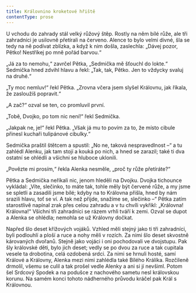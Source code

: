 ```yaml
---
title: Královnino kroketové hřiště
contentType: prose
---
```


U vchodu do zahrady stál velký růžový štěp. Rostly na něm bílé růže, ale tři zahradníci je usilovně přetírali na červeno. Alence to bylo velmi divné, šla se tedy na ně podívat zblízka, a když k nim došla, zaslechla: „Dávej pozor, Pětko! Nestříkej po mně pořád barvou.“

  

„Já za to nemohu,“ zavrčel Pětka, „Sedmička mě šťouchl do lokte.“ Sedmička hned zdvihl hlavu a řekl: „Tak, tak, Pětko. Jen to vždycky svaluj na druhé.“

„Ty moc nemluv!“ řekl Pětka. „Zrovna včera jsem slyšel Královnu, jak říkala, že zasloužíš popravit.“

„A zač?“ ozval se ten, co promluvil první.

„Tobě, Dvojko, po tom nic není!“ řekl Sedmička.

„Jakpak ne, je!“ řekl Pětka. „Však já mu to povím za to, že místo cibule přinesl kuchaři tulipánové cibulky.“

Sedmička praštil štětcem a spustil: „No ne, taková nespravedlnost –“ a tu zahlédl Alenku, jak tam stojí a kouká po nich, a hned se zarazil; také ti dva ostatní se ohlédli a všichni se hluboce uklonili.

„Povězte mi prosím,“ řekla Alenka nesměle, „proč ty růže přetíráte?“

Pětka a Sedmička neříkali nic, jenom hleděli na Dvojku. Dvojka tichounce vykládal: „Víte, slečinko, to máte tak, tohle měly být červené růže, a my jsme se spletli a zasadili jsme bílé; kdyby na to Královna přišla, hned by nám srazili hlavu, toť se ví. A tak než přijde, snažíme se, slečinko –“ Pětka zatím starostlivě napínal zrak přes celou zahradu a v tu chvíli vykřikl: „Královna! Královna!“ Všichni tři zahradníci se rázem vrhli tváří k zemi. Ozval se dupot a Alenka se ohlédla; nemohla se už Královny dočkat.

Napřed šlo deset křížových vojáků. Vzhled měli stejný jako ti tři zahradníci, byli podlouhlí a ploší a ruce a nohy měli v rozích. Za nimi šlo deset skvostně károvaných dvořanů. Stejně jako vojáci i oni pochodovali ve dvojstupu. Pak šly královské děti, bylo jich deset; vedly se po dvou za ruce a tak cupitala vesele ta drobotina, celá ozdobená srdci. Za nimi se hrnuli hosté, samí Králové a Královny, Alenka mezi nimi zahlédla také Bílého Králíka. Rozčileně drmolil, všemu se culil a tak prošel vedle Alenky a ani si jí nevšiml. Potom šel Srdcový Spodek a na podušce z nachového sametu nesl královskou korunu. Na samém konci tohoto nádherného průvodu kráčel pak Král s Královnou.
